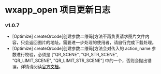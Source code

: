 # wxapp_open 项目更新日志

### v1.0.7

- [Optimize] createQrcode[创建参数二维码]方法不再负责请求图片文件内容，只会返回图片的地址。需要进一步处理的使用者，请自行完成下载处理。
- [Optimize] createQrcode[创建参数二维码]方法会对传入的 action_name 参数进行校验，必须是 ["QR_SCENE", "QR_STR_SCENE", "QR_LIMIT_SCENE", "QR_LIMIT_STR_SCENE"] 中的一个，否则会抛出错误，详情请阅读[官方文档](https://mp.weixin.qq.com/wiki?action=doc&id=mp1443433542)。